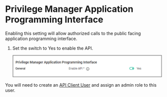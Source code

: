 [title]: # (PM API)
[tags]: # (general configuration)
[priority]: # (3)
# Privilege Manager Application Programming Interface

Enabling this setting will allow authorized calls to the public facing application programming interface.

1. Set the switch to Yes to enable the API.

   ![api](images/api.png "Enable API switch")

You will need to create an [API Client User](../../users#how_to_manually_add_api_client_users) and assign an admin role to this user.
